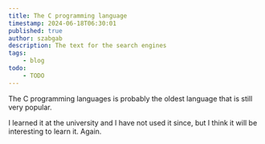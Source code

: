 ```yaml
---
title: The C programming language
timestamp: 2024-06-18T06:30:01
published: true
author: szabgab
description: The text for the search engines
tags:
    - blog
todo:
    - TODO
---
```


The C programming languages is probably the oldest language that is still very popular.

I learned it at the university and I have not used it since, but I think it will be interesting to learn it. Again.

